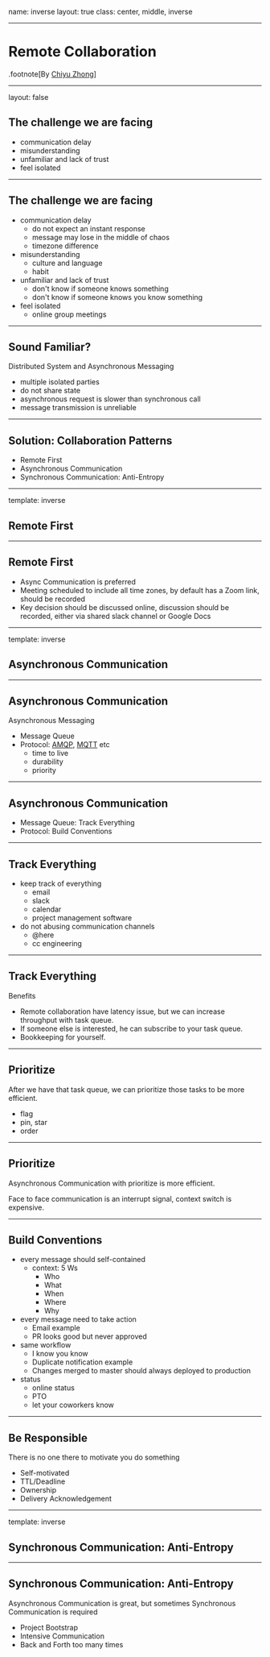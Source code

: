 name: inverse
layout: true
class: center, middle, inverse

---
# Remote Collaboration

.footnote[By [Chiyu Zhong](https://cattail.me)]

---
layout: false

## The challenge we are facing

* communication delay
* misunderstanding
* unfamiliar and lack of trust
* feel isolated

---

## The challenge we are facing

* communication delay
  * do not expect an instant response
  * message may lose in the middle of chaos
  * timezone difference
* misunderstanding
  * culture and language
  * habit
* unfamiliar and lack of trust
  * don't know if someone knows something
  * don't know if someone knows you know something
* feel isolated
  * online group meetings

---

## Sound Familiar?

Distributed System and Asynchronous Messaging

* multiple isolated parties
* do not share state
* asynchronous request is slower than synchronous call
* message transmission is unreliable

---

## Solution: Collaboration Patterns

* Remote First
* Asynchronous Communication
* Synchronous Communication: Anti-Entropy

---

template: inverse

## Remote First

---

## Remote First

* Async Communication is preferred
* Meeting scheduled to include all time zones, by default has a Zoom link, should be recorded
* Key decision should be discussed online, discussion should be recorded, either via shared slack channel or Google Docs

---

template: inverse

## Asynchronous Communication

---

## Asynchronous Communication

Asynchronous Messaging

* Message Queue
* Protocol: [AMQP](https://en.wikipedia.org/wiki/Advanced_Message_Queuing_Protocol), [MQTT](https://en.wikipedia.org/wiki/MQTT) etc
  * time to live
  * durability
  * priority

---

## Asynchronous Communication

* Message Queue: Track Everything
* Protocol: Build Conventions

---

## Track Everything

* keep track of everything
  * email
  * slack
  * calendar
  * project management software
* do not abusing communication channels
  * @here
  * cc engineering

---

## Track Everything

Benefits

* Remote collaboration have latency issue, but we can increase throughput with task queue.
* If someone else is interested, he can subscribe to your task queue.
* Bookkeeping for yourself.

---

## Prioritize

After we have that task queue, we can prioritize those tasks to be more efficient.

* flag
* pin, star
* order

---

## Prioritize

Asynchronous Communication with prioritize is more efficient.

Face to face communication is an interrupt signal, context switch is expensive.

---

## Build Conventions

* every message should self-contained
  * context: 5 Ws
    * Who
    * What
    * When
    * Where
    * Why
* every message need to take action
  * Email example
  * PR looks good but never approved
* same workflow
  * I know you know
  * Duplicate notification example
  * Changes merged to master should always deployed to production
* status
  * online status
  * PTO
  * let your coworkers know

---

## Be Responsible

There is no one there to motivate you do something

* Self-motivated
* TTL/Deadline
* Ownership
* Delivery Acknowledgement

---

template: inverse

## Synchronous Communication: Anti-Entropy

---

## Synchronous Communication: Anti-Entropy

Asynchronous Communication is great, but sometimes Synchronous Communication is required

* Project Bootstrap
* Intensive Communication
* Back and Forth too many times

[comment]: <> (---)

[comment]: <> (template: inverse)

[comment]: <> (## Last but not least)

[comment]: <> (---)

[comment]: <> (template: inverse)

[comment]: <> (## If possible, do not remote)
